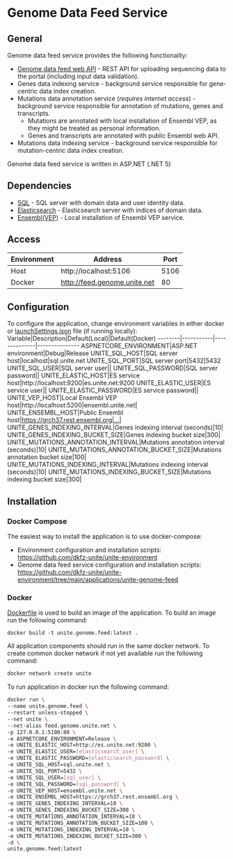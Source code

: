 # Genome Data Feed Service

## General
Genome data feed service provides the following functionality:
- [Genome data feed web API](https://github.com/dkfz-unite/unite-genome-feed/blob/main/Docs/api.md) - REST API for uploading sequencing data to the portal (including input data validation).
- Genes data indexing service - background service responsible for gene-centric data index creation.
- Mutations data annotation service (_requires internet access_) - background service responsible for annotation of mutations, genes and transcripts.
  - Mutations are annotated with local installation of Ensembl VEP, as they might be treated as personal information.
  - Genes and transcripts are annotated with public Ensembl web API.
- Mutations data indexing service - background service responsible for mutation-centric data index creation.

Genome data feed service is written in ASP.NET (.NET 5)

## Dependencies
- [SQL](https://github.com/dkfz-unite/unite-environment/tree/main/programs/postgresql) - SQL server with domain data and user identity data.
- [Elasticsearch](https://github.com/dkfz-unite/unite-environment/tree/main/programs/elasticsearch) - Elasticsearch server with indices of domain data.
- [Ensembl(VEP)](https://github.com/dkfz-unite/unite-environment/tree/main/applications/unite-vep) - Local installation of Ensembl VEP service.

## Access
Environment|Address|Port
-----------|-------|----
Host|http://localhost:5106|5106
Docker|http://feed.genome.unite.net|80

## Configuration
To configure the application, change environment variables in either docker or [launchSettings.json](https://github.com/dkfz-unite/unite-genome-feed/blob/main/Unite.Genome.Feed.Web/Properties/launchSettings.json) file (if running locally):
Variable|Description|Default(Local)|Default(Docker)
--------|-----------|--------------|---------------
ASPNETCORE_ENVIRONMENT|ASP.NET environment|Debug|Release
UNITE_SQL_HOST|SQL server host|localhost|sql.unite.net
UNITE_SQL_PORT|SQL server port|5432|5432
UNITE_SQL_USER|SQL server user||
UNITE_SQL_PASSWORD|SQL server password||
UNITE_ELASTIC_HOST|ES service host|http://localhost:9200|es.unite.net:9200
UNITE_ELASTIC_USER|ES service user||
UNITE_ELASTIC_PASSWORD|ES service password||
UNITE_VEP_HOST|Local Ensembl VEP host|http://localhost:5200|ensembl.unite.net|
UNITE_ENSEMBL_HOST|Public Ensembl host|https://grch37.rest.ensembl.org|...|
UNITE_GENES_INDEXING_INTERVAL|Genes indexing interval (seconds)|10|
UNITE_GENES_INDEXING_BUCKET_SIZE|Genes indexing bucket size|300|
UNITE_MUTATIONS_ANNOTATION_INTERVAL|Mutations annotation interval (seconds)|10|
UNITE_MUTATIONS_ANNOTATION_BUCKET_SIZE|Mutations annotation bucket size|100|
UNITE_MUTATIONS_INDEXING_INTERVAL|Mutations indexing interval (seconds)|10|
UNITE_MUTATIONS_INDEXING_BUCKET_SIZE|Mutations indexing bucket size|300|

## Installation

### Docker Compose
The easiest way to install the application is to use docker-compose:
- Environment configuration and installation scripts: https://github.com/dkfz-unite/unite-environment
- Genome data feed service configuration and installation scripts: https://github.com/dkfz-unite/unite-environment/tree/main/applications/unite-genome-feed

### Docker
[Dockerfile](https://github.com/dkfz-unite/unite-genome-feed/blob/main/Dockerfile) is used to build an image of the application.
To build an image run the following command:
```
docker build -t unite.genome.feed:latest .
```

All application components should run in the same docker network.
To create common docker network if not yet available run the following command:
```bash
docker network create unite
```

To run application in docker run the following command:
```bash
docker run \
--name unite.genome.feed \
--restart unless-stopped \
--net unite \
--net-alias feed.genome.unite.net \
-p 127.0.0.1:5100:80 \
-e ASPNETCORE_ENVIRONMENT=Release \
-e UNITE_ELASTIC_HOST=http://es.unite.net:9200 \
-e UNITE_ELASTIC_USER=[elasticsearch_user] \
-e UNITE_ELASTIC_PASSWORD=[elasticsearch_password] \
-e UNITE_SQL_HOST=sql.unite.net \
-e UNITE_SQL_PORT=5432 \
-e UNITE_SQL_USER=[sql_user] \
-e UNITE_SQL_PASSWORD=[sql_password] \
-e UNITE_VEP_HOST=ensembl.unite.net \
-e UNITE_ENSEMBL_HOST=https://grch37.rest.ensembl.org \
-e UNITE_GENES_INDEXING_INTERVAL=10 \
-e UNITE_GENES_INDEXING_BUCKET_SIZE=300 \
-e UNITE_MUTATIONS_ANNOTATION_INTERVAL=10 \
-e UNITE_MUTATIONS_ANNOTATION_BUCKET_SIZE=100 \
-e UNITE_MUTATIONS_INDEXING_INTERVAL=10 \
-e UNITE_MUTATIONS_INDEXING_BUCKET_SIZE=300 \
-d \
unite.genome.feed:latest
```
